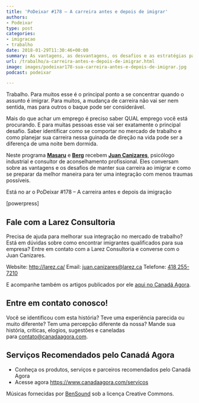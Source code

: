 ```yaml
---
title: 'PoDeixar #178 – A carreira antes e depois de imigrar'
authors:
- Podeixar
type: post
categories:
- imigracao
- trabalho
date: 2018-01-29T11:30:46+00:00
summary: As vantagens, as desvantagens, os desafios e as estratégias para manter sua carreira ao imigrar e como se preparar da melhor maneira para ter uma integração com menos traumas possíveis.
url: /trabalho/a-carreira-antes-e-depois-de-imigrar.html
image: images/podeixar178-sua-carreira-antes-e-depois-de-imigrar.jpg
podcast: podeixar

---
```

Trabalho. Para muitos esse é o principal ponto a se concentrar quando o assunto é imigrar. Para muitos, a mudança de carreira não vai ser nem sentida, mas para outros o baque pode ser considerável.

Mais do que achar um emprego é preciso saber QUAL emprego você está procurando. E para muitas pessoas esse vai ser exatamente o principal desafio. Saber identificar como se comportar no mercado de trabalho e como planejar sua carreira nessa guinada de direção na vida pode ser a diferença de uma noite bem dormida.

Neste programa **[Masaru][1]** e **[Berg][2]** recebem [**Juan Canizares**][3], psicólogo industrial e consultor de aconselhamento profissional. Eles conversam sobre as vantagens e os desafios de manter sua carreira ao imigrar e como se preparar da melhor maneira para ter uma integração com menos traumas possíveis.

Está no ar o PoDeixar #178 &#8211; A carreira antes e depois da imigração

[powerpress]

## Fale com a Larez Consultoria

Precisa de ajuda para melhorar sua integração no mercado de trabalho? Está em dúvidas sobre como encontrar imigrantes qualificados para sua empresa? Entre em contato com a Larez Consultoria e converse com o Juan Canizares.

Website: <a href="http://larez.ca/" target="_blank" rel="noopener">http://larez.ca/</a>
Email: <a href="mailto:juan.canizares@larez.ca" target="_blank" rel="noopener">juan.canizares@larez.ca</a>
Telefone: [418 255-7210][4]

E acompanhe também os artigos publicados por ele [aqui no Canadá Agora][3].

## Entre em contato conosco!

Você se identificou com esta história? Teve uma experiência parecida ou muito diferente? Tem uma percepção diferente da nossa? Mande sua história, críticas, elogios, sugestões e caneladas para <contato@canadaagora.com>.

## Serviços Recomendados pelo Canadá Agora

  * Conheça os produtos, serviços e parceiros recomendados pelo Canadá Agora
  * Acesse agora <https://www.canadaagora.com/servicos>

Músicas fornecidas por <a href="http://www.bensound.com/" target="_blank" rel="noopener noreferrer">BenSound</a> sob a licença Creative Commons.

 [1]: /japa
 [2]: /berg
 [3]: /juancanizares
 [4]: tel:+14182557210